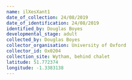 ```yaml
---
name: ilXesXant1
date_of_collection: 24/08/2019
date_of_identification: 24/08/2019
identified_by: Douglas Boyes
developmental_stage: adult
collected_by: Douglas Boyes
collector_organisation: University of Oxford
collector_id: Ox0204
collection_site: Wytham, behind chalet
latitude: 51.772374
longitude: -1.3383138
---
```

